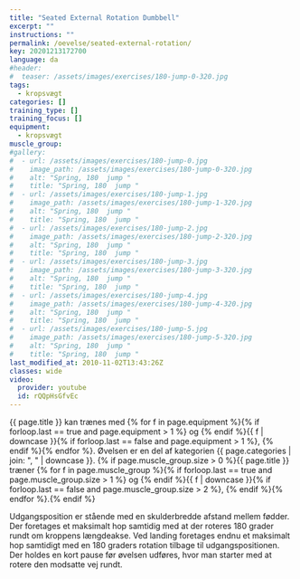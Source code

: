 ```yaml
---
title: "Seated External Rotation Dumbbell"
excerpt: ""
instructions: ""
permalink: /oevelse/seated-external-rotation/
key: 20201213172700
language: da
#header:
#  teaser: /assets/images/exercises/180-jump-0-320.jpg
tags:
  - kropsvægt
categories: []
training_type: []
training_focus: []
equipment:
  - kropsvægt
muscle_group:
#gallery:
#  - url: /assets/images/exercises/180-jump-0.jpg
#    image_path: /assets/images/exercises/180-jump-0-320.jpg
#    alt: "Spring, 180  jump "
#    title: "Spring, 180  jump "
#  - url: /assets/images/exercises/180-jump-1.jpg
#    image_path: /assets/images/exercises/180-jump-1-320.jpg
#    alt: "Spring, 180  jump "
#    title: "Spring, 180  jump "
#  - url: /assets/images/exercises/180-jump-2.jpg
#    image_path: /assets/images/exercises/180-jump-2-320.jpg
#    alt: "Spring, 180  jump "
#    title: "Spring, 180  jump "
#  - url: /assets/images/exercises/180-jump-3.jpg
#    image_path: /assets/images/exercises/180-jump-3-320.jpg
#    alt: "Spring, 180  jump "
#    title: "Spring, 180  jump "
#  - url: /assets/images/exercises/180-jump-4.jpg
#    image_path: /assets/images/exercises/180-jump-4-320.jpg
#    alt: "Spring, 180  jump "
#    title: "Spring, 180  jump "
#  - url: /assets/images/exercises/180-jump-5.jpg
#    image_path: /assets/images/exercises/180-jump-5-320.jpg
#    alt: "Spring, 180  jump "
#    title: "Spring, 180  jump "
last_modified_at: 2010-11-02T13:43:26Z
classes: wide
video:
  provider: youtube
  id: rQQpHsGfvEc
---
```

{{ page.title }} kan trænes med {% for f in page.equipment %}{% if forloop.last == true and page.equipment > 1 %} og {% endif %}{{ f | downcase  }}{% if forloop.last == false and page.equipment > 1 %}, {% endif %}{% endfor %}. Øvelsen er en del af kategorien {{ page.categories | join: ", " | downcase }}. {% if page.muscle_group.size > 0 %}{{ page.title }} træner {% for f in page.muscle_group %}{% if forloop.last == true and page.muscle_group.size > 1 %} og {% endif %}{{ f | downcase }}{% if forloop.last == false and page.muscle_group.size > 2 %}, {% endif %}{% endfor %}.{% endif %}

Udgangsposition er stående med en skulderbredde afstand mellem fødder. Der foretages et maksimalt hop samtidig med at der roteres 180 grader rundt om kroppens længdeakse. Ved landing foretages endnu et maksimalt hop samtidigt med en 180 graders rotation tilbage til udgangspositionen. Der holdes en kort pause før øvelsen udføres, hvor man starter med at rotere den modsatte vej rundt.
